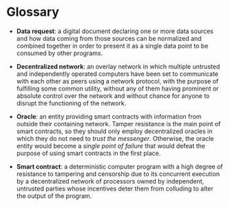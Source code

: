 # Glossary

- __Data request__: a digital document declaring one or more data
  sources and how data coming from those sources can be normalized and
  combined together in order to present it as a single data point to be
  consumed by other programs.

- __Decentralized network__: an overlay network in which multiple
  untrusted and independently operated computers have been set to
  communicate with each other as peers using a network protocol, with
  the purpose of fulfilling some common utility, without any of them
  having prominent or absolute control over the network and without
  chance for anyone to disrupt the functioning of the network.

- __Oracle__: an entity providing smart contracts with information from
  outside their containing network. Tamper resistance is the main point
  of smart contracts, so they should only employ decentralized oracles
  in which they do not need to _trust the messenger_. Otherwise, the
  oracle entity would become a _single point of failure_ that would
  defeat the purpose of using smart contracts in the first place.

- __Smart contract__: a deterministic computer program with a high
  degree of resistance to tampering and censorship due to its concurrent
  execution by a decentralized network of processors owned by
  independent, untrusted parties whose incentives deter them from
  colluding to alter the output of the program.
